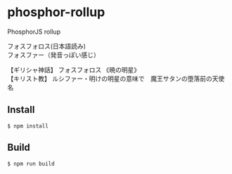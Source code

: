 # phosphor-rollup
PhosphorJS rollup

フォスフォロス(日本語読み)  
フォスファー（発音っぽい感じ）  
  
【ギリシャ神話】 フォスフォロス 《暁の明星》  
【キリスト教】 ルシファー・明けの明星の意味で　魔王サタンの堕落前の天使名  


## Install
```
$ npm install
```

## Build
```
$ npm run build
```
